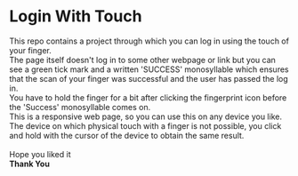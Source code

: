# Login With Touch 
This repo contains a project through which you can log in using the touch of your finger. <br>
The page itself doesn't log in to some other webpage or link but you can see a green tick mark and a written 'SUCCESS' monosyllable which ensures that the scan of your finger was successful and the user has passed the log in. <br>
You have to hold the finger for a bit after clicking the fingerprint icon before the 'Success' monosyllable comes on. <br>
This is a responsive web page, so you can use this on any device you like. The device on which physical touch with a finger is not possible, you click and hold with the cursor of the device to obtain the same result. <br> <br>
Hope you liked it <br>
<b>Thank You</b>
